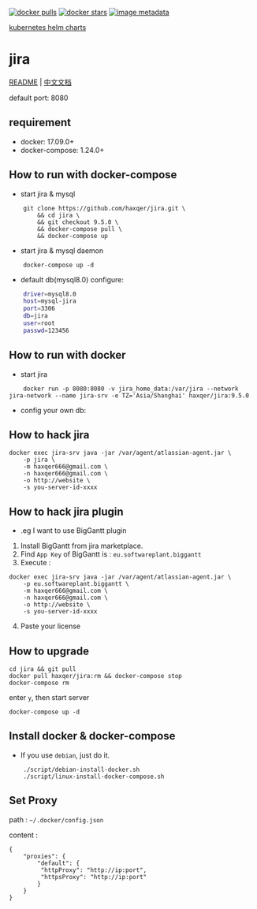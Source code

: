 [![docker pulls](https://img.shields.io/docker/pulls/haxqer/jira.svg)](https://hub.docker.com/r/haxqer/jira/)  [![docker stars](https://img.shields.io/docker/stars/haxqer/jira.svg)](https://hub.docker.com/r/haxqer/jira/) [![image metadata](https://images.microbadger.com/badges/image/haxqer/jira.svg)](https://microbadger.com/images/haxqer/jira "haxqer/jira image metadata")

[kubernetes helm charts](https://github.com/haxqer/charts)

# jira

[README](README.md) | [中文文档](README_zh.md)

default port: 8080

## requirement
- docker: 17.09.0+
- docker-compose: 1.24.0+

## How to run with docker-compose

- start jira & mysql

```
    git clone https://github.com/haxqer/jira.git \
        && cd jira \
        && git checkout 9.5.0 \
        && docker-compose pull \
        && docker-compose up
```

- start jira & mysql daemon

```
    docker-compose up -d
```

- default db(mysql8.0) configure:

```bash
    driver=mysql8.0
    host=mysql-jira
    port=3306
    db=jira
    user=root
    passwd=123456
```

## How to run with docker

- start jira

```
    docker run -p 8080:8080 -v jira_home_data:/var/jira --network jira-network --name jira-srv -e TZ='Asia/Shanghai' haxqer/jira:9.5.0
```

- config your own db:


## How to hack jira

```
docker exec jira-srv java -jar /var/agent/atlassian-agent.jar \
    -p jira \
    -m haxqer666@gmail.com \
    -n haxqer666@gmail.com \
    -o http://website \
    -s you-server-id-xxxx
```

## How to hack jira plugin

- .eg I want to use BigGantt plugin
1. Install BigGantt from jira marketplace.
2. Find `App Key` of BigGantt is : `eu.softwareplant.biggantt`
3. Execute :

```
docker exec jira-srv java -jar /var/agent/atlassian-agent.jar \
    -p eu.softwareplant.biggantt \
    -m haxqer666@gmail.com \
    -n haxqer666@gmail.com \
    -o http://website \
    -s you-server-id-xxxx
```

4. Paste your license 

## How to upgrade

```shell
cd jira && git pull
docker pull haxqer/jira:rm && docker-compose stop
docker-compose rm
```

enter `y`, then start server

```shell
docker-compose up -d
```

## Install docker & docker-compose
- If you use `debian`, just do it.
```
    ./script/debian-install-docker.sh
    ./script/linux-install-docker-compose.sh
```

## Set Proxy

path : `~/.docker/config.json`

content : 
```
{
    "proxies": {
        "default": {
         "httpProxy": "http://ip:port",
         "httpsProxy": "http://ip:port"
        }
    }
}
```

